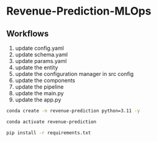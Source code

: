 # Revenue-Prediction-MLOps

## Workflows

1. update config.yaml
2. update schema.yaml
3. update params.yaml
4. update the entity 
5. update the configuration manager in src config
6. update the components
7. update the pipeline
8. update the main.py
9. update the app.py

```bash
conda create -n revenue-prediction python=3.11 -y
```
```bash
conda activate revenue-prediction 
```
```bash
pip install -r requirements.txt
```




